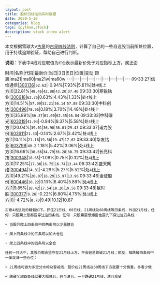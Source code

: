 ```yaml
---
layout: post
title: 股价四线法则实时数据
date: 2020-5-10
categories: blog
tags: [python,stock]
description: stock index alert
---
```



本文根据雪球大v[古泉](https://xueqiu.com/u/7148646888)的[古泉四线法则](https://xueqiu.com/7148646888/130498192)，计算了自己的一些自选股当前所处位置，用于持续追踪验证，帮助自己进行判断。

**说明**：下表中4线对应取值为`红色`表示最新价处于对应指标上方，属正面

时间|名称|代码|最新价|当日|3日|5日|位置|变动|距离|ma21|ma60|ma21w|ma60w
---|---|---|---|---|---|---|---|---
09:33:27|信维通信|[300136](https://xueqiu.com/S/SZ300136)|`52.62`|-0.94%|7.93%|5.81%|处`4`线上方|0|22.81%|`48.46`|`42.88`|`43.20`|`37.40`
09:33:30|寒锐钴业|[300618](https://xueqiu.com/S/SZ300618)|`63.75`|0.63%|4.43%|1.33%|处`4`线上方|0|14.51%|`57.09`|`52.21`|`56.14`|`57.88`
09:33:30|中科创达|[300496](https://xueqiu.com/S/SZ300496)|`78.95`|0.18%|3.70%|14.48%|处`4`线上方|0|35.89%|`66.37`|`61.00`|`62.35`|`46.84`
09:33:33|中科曙光|[603019](https://xueqiu.com/S/SH603019)|`41.94`|-0.94%|9.37%|5.58%|处`4`线上方|1|20.04%|`39.01`|`36.90`|`36.01`|`29.43`
09:33:37|诺力股份|[603611](https://xueqiu.com/S/SH603611)|`21.33`|-0.14%|2.67%|3.42%|处`4`线上方|1|10.11%|`21.16`|`19.56`|`19.47`|`17.62`
09:33:40|华友钴业|[603799](https://xueqiu.com/S/SH603799)|`40.2`|1.18%|5.42%|3.06%|处`4`线上方|0|16.69%|`36.66`|`34.79`|`36.28`|`30.75`
09:33:42|长亮科技|[300348](https://xueqiu.com/S/SZ300348)|`18.65`|-1.06%|0.75%|0.32%|处`4`线上方|0|17.25%|`17.30`|`16.75`|`16.74`|`13.44`
09:33:42|盛天网络|[300494](https://xueqiu.com/S/SZ300494)|`24.31`|-4.29%|5.27%|5.52%|处`4`线上方|0|49.21%|`20.07`|`16.29`|`15.97`|`13.96`
09:33:46|金证股份|[600446](https://xueqiu.com/S/SH600446)|`20.22`|0.10%|8.40%|5.88%|处`4`线上方|1|9.85%|`18.42`|`17.54`|`18.26`|`19.56`
09:33:48|赢时胜|[300377](https://xueqiu.com/S/SZ300377)|`9.26`|-0.22%|6.80%|4.75%|处`1`线上方|0|-4.72%|`8.70`|9.49|10.12|10.87

```
古泉4线法则的精髓如下。抓住21日线、60日线、21周线及60周线等四条线，外加21月线，任何一只股票上涨都要穿过这四条线，任何一只股票要想爆雷也要先下穿过这四条线：

+ 当股价爬上四条线中的两条可以少量建仓

+ 爬上四条线中的三条可以加大仓位

+ 爬上四条线中的四条可以全仓

任何一只大牛，其股价都会坚守在21月线上方，不会轻易跌破21月线；相反，每跌破四条线中一条就减一些仓位：

+ 21周线可做为多空分水岭及警戒线，股价在21周线及60周线下方就要十分慎重，多看少做

+ 跌破全部四条线就要大幅减仓，甚至清仓，一旦跌破21月线，清仓观望
```